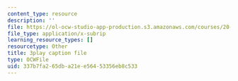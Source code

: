 ```yaml
---
content_type: resource
description: ''
file: https://ol-ocw-studio-app-production.s3.amazonaws.com/courses/20-219-becoming-the-next-bill-nye-writing-and-hosting-the-educational-show-january-iap-2015/337b7fa265dba21ee56453356eb8c533_Docl3KOqnHI.srt
file_type: application/x-subrip
learning_resource_types: []
resourcetype: Other
title: 3play caption file
type: OCWFile
uid: 337b7fa2-65db-a21e-e564-53356eb8c533
---
```

